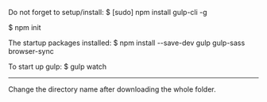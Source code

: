 Do not forget to setup/install:
$ [sudo] npm install gulp-cli -g

$ npm init

The startup packages installed:
$ npm install --save-dev gulp gulp-sass browser-sync

To start up gulp:
$ gulp watch

**********************
Change the directory name after downloading the whole folder.
